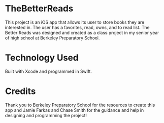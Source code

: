 # TheBetterReads
This project is an iOS app that allows its user to store books they are interested in. The user has a favorites, read, owns, and to read list. The Better Reads was designed and created as a class project in my senior year of high school at Berkeley Preparatory School. 

# Technology Used
Built with Xcode and programmed in Swift.

# Credits 
Thank you to Berkeley Preparatory School for the resources to create this app and Jamie Farkas and Chase Smith for the guidance and help in designing and programming the project!

